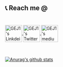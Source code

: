 ## 📞 Reach me @ <br><br>
<a href="https://www.linkedin.com/in/gustavo-juantorena-1674b2a4/" target="_blank">
  <img align="center" alt="GEJ1's Linkdein" width="55px" src="https://cdn.jsdelivr.net/npm/simple-icons@v3/icons/linkedin.svg" />
</a>
<a href="https://twitter.com/GJuantorena" target="_blank">
  <img align="center" alt="GEJ1's Twitter" width="55px" src="https://cdn.jsdelivr.net/npm/simple-icons@v3/icons/twitter.svg" />
</a> 
<a href="https://medium.com/@gjuantorena" target="_blank">
  <img align="center" alt="GEJ1's medium" width="55px" src="https://cdn.jsdelivr.net/npm/simple-icons@3.12.1/icons/medium.svg" />
</a> <br><br><br>

[![Anurag's github stats](https://github-readme-stats.vercel.app/api?username=GEJ1&)](https://github.com/anuraghazra/github-readme-stats)



<br><br>



<!--
**GEJ1/GEJ1** is a ✨ _special_ ✨ repository because its `README.md` (this file) appears on your GitHub profile.

Here are some ideas to get you started:

- 🔭 I’m currently working on ...
- 🌱 I’m currently learning ...
- 👯 I’m looking to collaborate on ...
- 🤔 I’m looking for help with ...
- 💬 Ask me about ...
- 📫 How to reach me: ...
- 😄 Pronouns: ...
- ⚡ Fun fact: ...
-->
